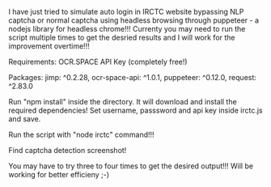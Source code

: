 I have just tried to simulate auto login in IRCTC website bypassing NLP captcha or normal captcha using headless browsing through puppeteer - a nodejs library for headless chrome!!!
Currenty you may need to run the script multiple times to get the desried results and I will work for the improvement overtime!!!

Requirements:
OCR.SPACE API Key (completely free!)

Packages:
jimp: ^0.2.28,
ocr-space-api: ^1.0.1,
puppeteer: ^0.12.0,
request: ^2.83.0

Run "npm install" inside the directory. It will download and install the required dependencies!
Set username, passsword and api key inside irctc.js and save.

Run the script with "node irctc" command!!!

Find captcha detection screenshot!

You may have to try three to four times to get the desired output!!!
Will be working for better efficieny ;-)

